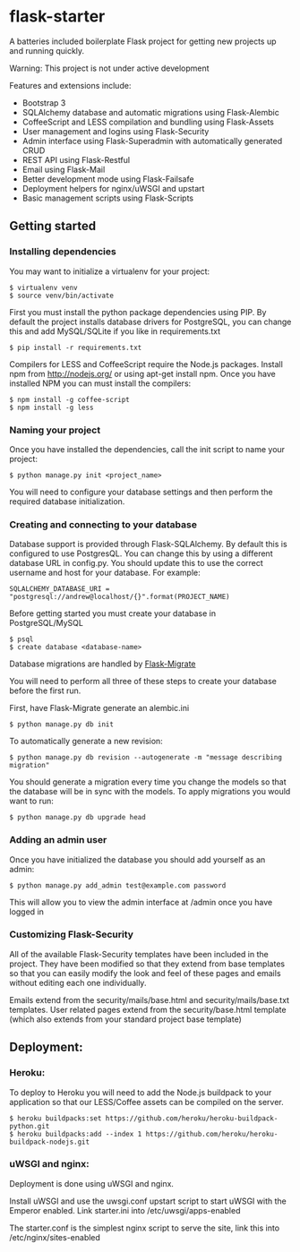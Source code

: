 flask-starter
=============

A batteries included boilerplate Flask project for getting new projects up and
running quickly.

Warning: This project is not under active development

Features and extensions include:

* Bootstrap 3
* SQLAlchemy database and automatic migrations using Flask-Alembic
* CoffeeScript and LESS compilation and bundling using Flask-Assets
* User management and logins using Flask-Security
* Admin interface using Flask-Superadmin with automatically generated CRUD
* REST API using Flask-Restful
* Email using Flask-Mail
* Better development mode using Flask-Failsafe
* Deployment helpers for nginx/uWSGI and upstart
* Basic management scripts using Flask-Scripts


Getting started
---------------

### Installing dependencies

You may want to initialize a virtualenv for your project:

    $ virtualenv venv
    $ source venv/bin/activate

First you must install the python package dependencies using PIP. By default
the project installs database drivers for PostgreSQL, you can change this and
add MySQL/SQLite if you like in requirements.txt

    $ pip install -r requirements.txt

Compilers for LESS and CoffeeScript require the Node.js packages. Install npm
from http://nodejs.org/ or using apt-get install npm. Once you have installed
NPM you can must install the compilers:

    $ npm install -g coffee-script
    $ npm install -g less


### Naming your project

Once you have installed the dependencies, call the init script to name your
project:

    $ python manage.py init <project_name>

You will need to configure your database settings and then perform the required
database initialization.

### Creating and connecting to your database

Database support is provided through Flask-SQLAlchemy. By default this is
configured to use PostgresQL. You can change this by using a different database
URL in config.py. You should update this to use the correct username and host
for your database. For example:

    SQLALCHEMY_DATABASE_URI = "postgresql://andrew@localhost/{}".format(PROJECT_NAME)

Before getting started you must create your database in PostgreSQL/MySQL

    $ psql
    $ create database <database-name>

Database migrations are handled by [Flask-Migrate](https://github.com/miguelgrinberg/Flask-Migrate)

You will need to perform all three of these steps to create your database
before the first run.

First, have Flask-Migrate generate an alembic.ini

    $ python manage.py db init

To automatically generate a new revision:

    $ python manage.py db revision --autogenerate -m "message describing migration"

You should generate a migration every time you change the models so that the
database will be in sync with the models. To apply migrations you would want to
run:

    $ python manage.py db upgrade head

### Adding an admin user

Once you have initialized the database you should add yourself as an admin:

    $ python manage.py add_admin test@example.com password

This will allow you to view the admin interface at /admin once you have logged
in

### Customizing Flask-Security

All of the available Flask-Security templates have been included in the project.
They have been modified so that they extend from base templates so that you can
easily modify the look and feel of these pages and emails without editing each
one individually.

Emails extend from the security/mails/base.html and security/mails/base.txt
templates. User related pages extend from the security/base.html template
(which also extends from your standard project base template)


Deployment:
-----------

### Heroku:

To deploy to Heroku you will need to add the Node.js buildpack to your
application so that our LESS/Coffee assets can be compiled on the server.

    $ heroku buildpacks:set https://github.com/heroku/heroku-buildpack-python.git
    $ heroku buildpacks:add --index 1 https://github.com/heroku/heroku-buildpack-nodejs.git

### uWSGI and nginx:

Deployment is done using uWSGI and nginx.

Install uWSGI and use the uwsgi.conf upstart script to start uWSGI with the
Emperor enabled. Link starter.ini into /etc/uwsgi/apps-enabled

The starter.conf is the simplest nginx script to serve the site, link this into
/etc/nginx/sites-enabled
